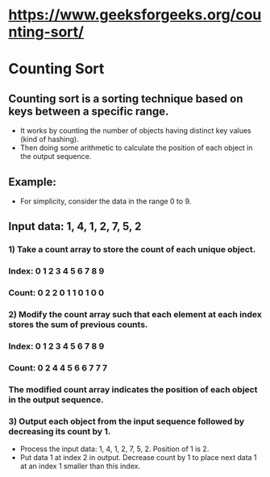 # https://www.geeksforgeeks.org/counting-sort/


# Counting Sort

## Counting sort is a sorting technique based on keys between a specific range.
- It works by counting the number of objects having distinct key values (kind of hashing).
- Then doing some arithmetic to calculate the position of each object in the output sequence.




## Example: 
- For simplicity, consider the data in the range 0 to 9.

##  Input data: 1, 4, 1, 2, 7, 5, 2

### 1) Take a count array to store the count of each unique object.
### Index:     0  1  2  3  4  5  6  7  8  9
### Count:     0  2  2  0  1  1  0  1  0  0
  
### 2) Modify the count array such that each element at each index stores the sum of previous counts.
### Index:     0  1  2  3  4  5  6  7  8  9
### Count:     0  2  4  4  5  6  6  7  7  7

### The modified count array indicates the position of each object in the output sequence.

### 3) Output each object from the input sequence followed by decreasing its count by 1.
- Process the input data: 1, 4, 1, 2, 7, 5, 2. Position of 1 is 2.
- Put data 1 at index 2 in output. Decrease count by 1 to place next data 1 at an index 1 smaller than this index.